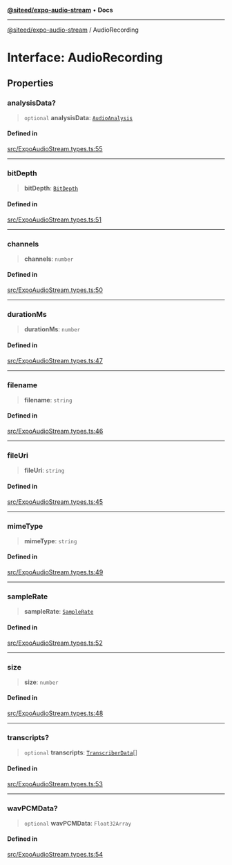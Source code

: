 [**@siteed/expo-audio-stream**](../README.md) • **Docs**

***

[@siteed/expo-audio-stream](../README.md) / AudioRecording

# Interface: AudioRecording

## Properties

### analysisData?

> `optional` **analysisData**: [`AudioAnalysis`](AudioAnalysis.md)

#### Defined in

[src/ExpoAudioStream.types.ts:55](https://github.com/deeeed/expo-audio-stream/blob/754e9934983db0d7bc918d04aa964c790ad31b94/packages/expo-audio-stream/src/ExpoAudioStream.types.ts#L55)

***

### bitDepth

> **bitDepth**: [`BitDepth`](../type-aliases/BitDepth.md)

#### Defined in

[src/ExpoAudioStream.types.ts:51](https://github.com/deeeed/expo-audio-stream/blob/754e9934983db0d7bc918d04aa964c790ad31b94/packages/expo-audio-stream/src/ExpoAudioStream.types.ts#L51)

***

### channels

> **channels**: `number`

#### Defined in

[src/ExpoAudioStream.types.ts:50](https://github.com/deeeed/expo-audio-stream/blob/754e9934983db0d7bc918d04aa964c790ad31b94/packages/expo-audio-stream/src/ExpoAudioStream.types.ts#L50)

***

### durationMs

> **durationMs**: `number`

#### Defined in

[src/ExpoAudioStream.types.ts:47](https://github.com/deeeed/expo-audio-stream/blob/754e9934983db0d7bc918d04aa964c790ad31b94/packages/expo-audio-stream/src/ExpoAudioStream.types.ts#L47)

***

### filename

> **filename**: `string`

#### Defined in

[src/ExpoAudioStream.types.ts:46](https://github.com/deeeed/expo-audio-stream/blob/754e9934983db0d7bc918d04aa964c790ad31b94/packages/expo-audio-stream/src/ExpoAudioStream.types.ts#L46)

***

### fileUri

> **fileUri**: `string`

#### Defined in

[src/ExpoAudioStream.types.ts:45](https://github.com/deeeed/expo-audio-stream/blob/754e9934983db0d7bc918d04aa964c790ad31b94/packages/expo-audio-stream/src/ExpoAudioStream.types.ts#L45)

***

### mimeType

> **mimeType**: `string`

#### Defined in

[src/ExpoAudioStream.types.ts:49](https://github.com/deeeed/expo-audio-stream/blob/754e9934983db0d7bc918d04aa964c790ad31b94/packages/expo-audio-stream/src/ExpoAudioStream.types.ts#L49)

***

### sampleRate

> **sampleRate**: [`SampleRate`](../type-aliases/SampleRate.md)

#### Defined in

[src/ExpoAudioStream.types.ts:52](https://github.com/deeeed/expo-audio-stream/blob/754e9934983db0d7bc918d04aa964c790ad31b94/packages/expo-audio-stream/src/ExpoAudioStream.types.ts#L52)

***

### size

> **size**: `number`

#### Defined in

[src/ExpoAudioStream.types.ts:48](https://github.com/deeeed/expo-audio-stream/blob/754e9934983db0d7bc918d04aa964c790ad31b94/packages/expo-audio-stream/src/ExpoAudioStream.types.ts#L48)

***

### transcripts?

> `optional` **transcripts**: [`TranscriberData`](TranscriberData.md)[]

#### Defined in

[src/ExpoAudioStream.types.ts:53](https://github.com/deeeed/expo-audio-stream/blob/754e9934983db0d7bc918d04aa964c790ad31b94/packages/expo-audio-stream/src/ExpoAudioStream.types.ts#L53)

***

### wavPCMData?

> `optional` **wavPCMData**: `Float32Array`

#### Defined in

[src/ExpoAudioStream.types.ts:54](https://github.com/deeeed/expo-audio-stream/blob/754e9934983db0d7bc918d04aa964c790ad31b94/packages/expo-audio-stream/src/ExpoAudioStream.types.ts#L54)
